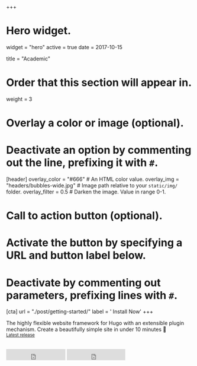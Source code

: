+++
# Hero widget.
widget = "hero"
active = true
date = 2017-10-15

title = "Academic"

# Order that this section will appear in.
weight = 3

# Overlay a color or image (optional).
#   Deactivate an option by commenting out the line, prefixing it with `#`.
[header]
  overlay_color = "#666"  # An HTML color value.
  overlay_img = "headers/bubbles-wide.jpg"  # Image path relative to your `static/img/` folder.
  overlay_filter = 0.5  # Darken the image. Value in range 0-1.

# Call to action button (optional).
#   Activate the button by specifying a URL and button label below.
#   Deactivate by commenting out parameters, prefixing lines with `#`.
[cta]
  url = "./post/getting-started/"
  label = '<i class="fa fa-download"></i> Install Now'
+++

The highly flexible website framework for Hugo with an extensible plugin mechanism. Create a beautifully simple site in under 10 minutes :rocket:
<br>
<small><a id="academic-release" href="https://sourcethemes.com/academic/updates">Latest release</a></small>
<br><br>
<iframe style="display: inline-block;" src="https://ghbtns.com/github-btn.html?user=gcushen&amp;repo=hugo-academic&amp;type=star&amp;count=true&amp;size=large" scrolling="0" width="160px" height="30px" frameborder="0"></iframe>
<iframe style="display: inline-block;" src="https://ghbtns.com/github-btn.html?user=gcushen&amp;repo=hugo-academic&amp;type=fork&amp;count=true&amp;size=large" scrolling="0" width="158px" height="30px" frameborder="0"></iframe>

<script type="text/javascript">
  (function defer() {
    if (window.jQuery) {
      jQuery(document).ready(function(){
        GetLatestReleaseInfo();
      });
    } else {
      setTimeout(function() { defer() }, 50);
    }
  })();  
  function GetLatestReleaseInfo() {
    $.getJSON('https://api.github.com/repos/gcushen/hugo-academic/tags').done(function (json) {
      let release = json[0];
      // let downloadURL = release.zipball_url;
      $('#academic-release').text('Latest release ' + release.name);  
    });    
}  
</script>

